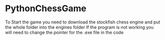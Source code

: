# PythonChessGame

To Start the game you need to download the stockfish chess engine and put the whole folder into the engines folder
If the program is not working you will need to change the pointer for the .exe file in the code
